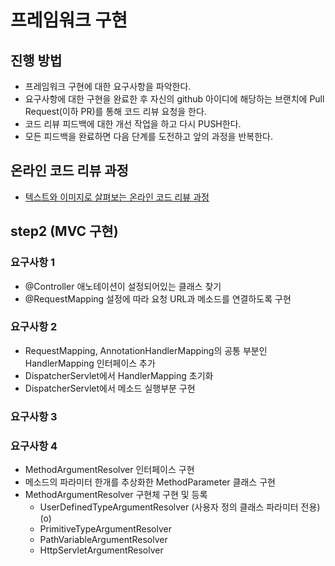 # 프레임워크 구현
## 진행 방법
* 프레임워크 구현에 대한 요구사항을 파악한다.
* 요구사항에 대한 구현을 완료한 후 자신의 github 아이디에 해당하는 브랜치에 Pull Request(이하 PR)를 통해 코드 리뷰 요청을 한다.
* 코드 리뷰 피드백에 대한 개선 작업을 하고 다시 PUSH한다.
* 모든 피드백을 완료하면 다음 단계를 도전하고 앞의 과정을 반복한다.

## 온라인 코드 리뷰 과정
* [텍스트와 이미지로 살펴보는 온라인 코드 리뷰 과정](https://github.com/next-step/nextstep-docs/tree/master/codereview)


## step2 (MVC 구현)
### 요구사항 1
- @Controller 애노테이션이 설정되어있는 클래스 찾기
- @RequestMapping 설정에 따라 요청 URL과 메소드를 연결하도록 구현

### 요구사항 2
- RequestMapping, AnnotationHandlerMapping의 공통 부분인 HandlerMapping 인터페이스 추가
- DispatcherServlet에서 HandlerMapping 초기화
- DispatcherServlet에서 메소드 실행부분 구현 

### 요구사항 3

### 요구사항 4
- MethodArgumentResolver 인터페이스 구현
- 메소드의 파라미터 한개를 추상화한 MethodParameter 클래스 구현
- MethodArgumentResolver 구현체 구현 및 등록
    - UserDefinedTypeArgumentResolver (사용자 정의 클래스 파라미터 전용) (o)
    - PrimitiveTypeArgumentResolver 
    - PathVariableArgumentResolver
    - HttpServletArgumentResolver 
